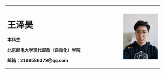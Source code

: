 <table border="0">
  <tr>
    <td width="75%">
      <h1>王泽昊</h1>
      <p><b>本科生</b></p>
      <p><b>北京邮电大学现代邮政（自动化）学院</b></p>
      <p><b>邮箱：2199586379@qq.com</b></p>
    </td>
    <td width="25%">
      <img src="/1.jpg" width="100%">      
    </td>
  </tr>
</table>
